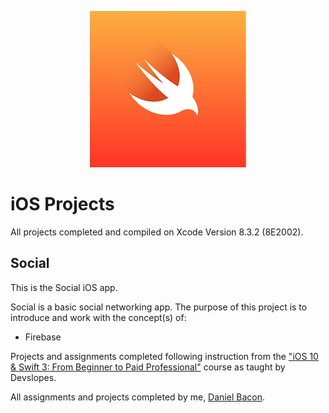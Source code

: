 <p align="center">
   <img src="https://github.com/dfbacon/iOS_Projects/blob/master/swift_logo.png" alt="swift logo" width="250" height="250">
</p>

iOS Projects
============

All projects completed and compiled on Xcode Version 8.3.2 (8E2002).

Social
------

This is the Social iOS app. 

Social is a basic social networking app. The purpose of this project is to introduce and work with the concept(s) of:

* Firebase

Projects and assignments completed following instruction from the ["iOS 10 & Swift 3: From Beginner to Paid Professional"](https://www.udemy.com/devslopes-ios10/) course as taught by Devslopes.

All assignments and projects completed by me, [Daniel Bacon](https://github.com/dfbacon).